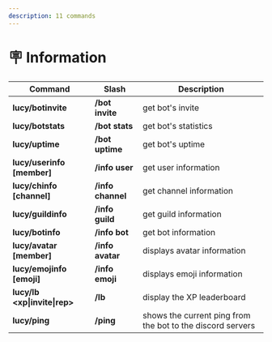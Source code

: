 ```yaml
---
description: 11 commands
---
```


# 🪧 Information

| Command                    | Slash             | Description                                                |
| -------------------------- | ----------------- | ---------------------------------------------------------- |
| **lucy/botinvite**             | **/bot invite**   | get bot's invite                                           |
| **lucy/botstats**              | **/bot stats**    | get bot's statistics                                       |
| **lucy/uptime**                | **/bot uptime**   | get bot's uptime                                           |
| **lucy/userinfo \[member]**    | **/info user**    | get user information                                       |
| **lucy/chinfo \[channel]**     | **/info channel** | get channel information                                    |
| **lucy/guildinfo**             | **/info guild**   | get guild information                                      |
| **lucy/botinfo**               | **/info bot**     | get bot information                                        |
| **lucy/avatar \[member]**      | **/info avatar**  | displays avatar information                                |
| **lucy/emojinfo \[emoji]**     | **/info emoji**   | displays emoji information                                 |
| **lucy/lb \<xp\|invite\|rep>** | **/lb**           | display the XP leaderboard                                 |
| **lucy/ping**                  | **/ping**         | shows the current ping from the bot to the discord servers |
